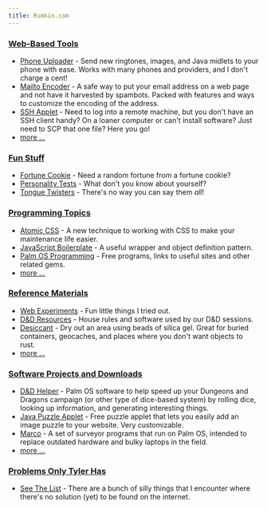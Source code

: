 ```yaml
---
title: Rumkin.com
---
```


### [Web-Based Tools](tools/)

* [Phone Uploader](tools/sprint/) - Send new ringtones, images, and Java midlets to your phone with ease.  Works with many phones and providers, and I don't charge a cent!
* [Mailto Encoder](tools/mailto_encoder/) - A safe way to put your email address on a web page and not have it harvested by spambots.  Packed with features and ways to customize the encoding of the address.
* [SSH Applet](tools/ssh/) - Need to log into a remote machine, but you don't have an SSH client handy?  On a loaner computer or can't install software?  Just need to SCP that one file?  Here you go!
* [more ...](tools/)

### [Fun Stuff](fun/)

* [Fortune Cookie](fun/fortune-cookie/) - Need a random fortune from a fortune cookie?
* [Personality Tests](fun/tests/) - What don't you know about yourself?
* [Tongue Twisters](fun/tongue-twisters/) - There's no way you can say them *all*!

### [Programming Topics](programming/)

* [Atomic CSS](programming/atomic-css/) - A new technique to working with CSS to make your maintenance life easier.
* [JavaScript Boilerplate](programming/js-boilerplate/) - A useful wrapper and object definition pattern.
* [Palm OS Programming](programming/palm/) - Free programs, links to useful sites and other related gems.
* [more ...](programming/)

### [Reference Materials](reference/)

* [Web Experiments](reference/web/) - Fun little things I tried out.
* [D&D Resources](reference/dnd/) - House rules and software used by our D&D sessions.
* [Desiccant](reference/desiccant/) - Dry out an area using beads of silica gel. Great for buried containers, geocaches, and places where you don't want objects to rust.
* [more ...](reference/)

### [Software Projects and Downloads](software/)

* [D&D Helper](software/dnd_helper/) - Palm OS software to help speed up your Dungeons and Dragons campaign (or other type of dice-based system) by rolling dice, looking up information, and generating interesting things.
* [Java Puzzle Applet](software/puzzle/) - Free puzzle applet that lets you easily add an image puzzle to your website.  Very customizable.
* [Marco](software/marco/) - A set of surveyor programs that run on Palm OS, intended to replace outdated hardware and bulky laptops in the field.
* [more ...](software/)

### [Problems Only Tyler Has](problems/)

* [See The List](problems/) - There are a bunch of silly things that I encounter where there's no solution (yet) to be found on the internet.

